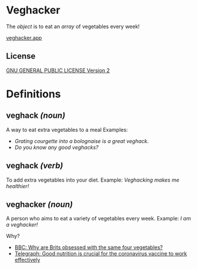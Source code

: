 # Veghacker
The *object* is to eat an *array* of vegetables every week!

[veghacker.app](https://veghacker.app)

## License
[GNU GENERAL PUBLIC LICENSE Version 2](https://github.com/petedavisdev/veghacker/blob/master/LICENSE)

# Definitions

## veghack *(noun)*
A way to eat extra vegetables to a meal
Examples: 
- *Grating courgette into a bolognaise is a great veghack.*
- *Do you know any good veghacks?*

## veghack *(verb)*
To add extra vegetables into your diet.
Example: *Veghacking makes me healthier!*

## veghacker *(noun)*
A person who aims to eat a variety of vegetables every week.
Example: *I am a veghacker!*

Why?
- [BBC: Why are Brits obsessed with the same four vegetables?](https://www.bbc.co.uk/food/articles/veg_variety)
- [Telegraph: Good nutrition is crucial for the coronavirus vaccine to work effectively](https://www.telegraph.co.uk/global-health/science-and-disease/good-nutrition-can-make-vaccines-effective/)
